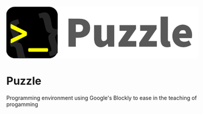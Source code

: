 ![CTRL ALT TEC LISTS](logo-name.png)
# Puzzle
Programming environment using Google's Blockly to ease in the teaching of progamming
